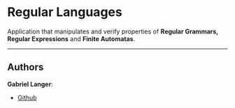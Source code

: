 # Regular Languages

Application that manipulates and verify properties of __Regular Grammars, Regular Expressions__ and __Finite Automatas__.

---
## Authors

__Gabriel Langer__:

* [Github](https://github.com/gablanger)
